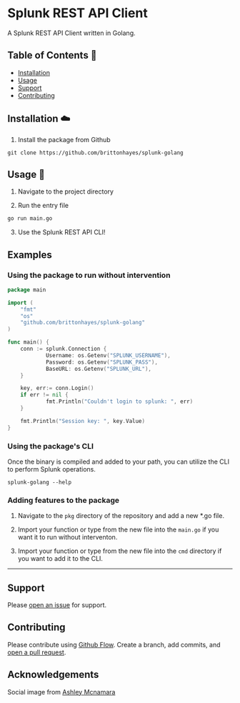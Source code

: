 # Splunk REST API Client

A Splunk REST API Client written in Golang.

## Table of Contents :notebook:

- [Installation](#installation)
- [Usage](#usage)
- [Support](#support)
- [Contributing](#contributing)

## Installation :cloud:

1. Install the package from Github

```
git clone https://github.com/brittonhayes/splunk-golang
```

## Usage :hammer:

1. Navigate to the project directory

2. Run the entry file

```bash
go run main.go

```

3. Use the Splunk REST API CLI!

## Examples

### Using the package to run without intervention

```go
package main

import (
    "fmt"
    "os"
    "github.com/brittonhayes/splunk-golang"
)

func main() {
    conn := splunk.Connection {
            Username: os.Getenv("SPLUNK_USERNAME"),
            Password: os.Getenv("SPLUNK_PASS"),
            BaseURL: os.Getenv("SPLUNK_URL"),
    }

    key, err:= conn.Login()
    if err != nil {
            fmt.Println("Couldn't login to splunk: ", err)
    }

    fmt.Println("Session key: ", key.Value)
}
```

### Using the package's CLI

Once the binary is compiled and added to your path, you can utilize the CLI to perform Splunk operations.

```shell
splunk-golang --help
```

### Adding features to the package

1. Navigate to the `pkg` directory of the repository and add a new \*.go file.

2. Import your function or type from the new file into the `main.go` if you want it to run without interventon.

3. Import your function or type from the new file into the `cmd` directory if you want to add it to the CLI.

---

## Support

Please [open an issue](https://github.com/brittonhayes/splunk-golang/issues/new) for support.

## Contributing

Please contribute using [Github Flow](https://guides.github.com/introduction/flow/). Create a branch, add commits, and [open a pull request](https://github.com/brittonhayes/splunk-golang/compare/).

## Acknowledgements

Social image from [Ashley Mcnamara](https://github.com/ashleymcnamara/gophers)
